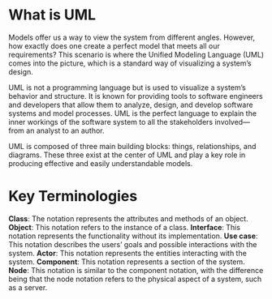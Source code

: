 # What is UML #

Models offer us a way to view the system from different angles. However, how exactly does one create a perfect model
that meets all our requirements? This scenario is where the Unified Modeling Language (UML) comes into the picture,
which is a standard way of visualizing a system’s design.

UML is not a programming language but is used to visualize a system’s behavior and structure. It is known for providing
tools to software engineers and developers that allow them to analyze, design, and develop software systems and model
processes. UML is the perfect language to explain the inner workings of the software system to all the stakeholders
involved—from an analyst to an author.

UML is composed of three main building blocks: things, relationships, and diagrams. These three exist at the center of
UML and play a key role in producing effective and easily understandable models.

# Key Terminologies #

**Class**: The notation represents the attributes and methods of an object.
**Object**: This notation refers to the instance of a class.
**Interface**: This notation represents the functionality without its implementation.
**Use case**: This notation describes the users’ goals and possible interactions with the system.
**Actor**: This notation represents the entities interacting with the system.
**Component**: This notation represents a section of the system.
**Node**: This notation is similar to the component notation, with the difference being that the node notation refers to
the physical aspect of a system, such as a server.
